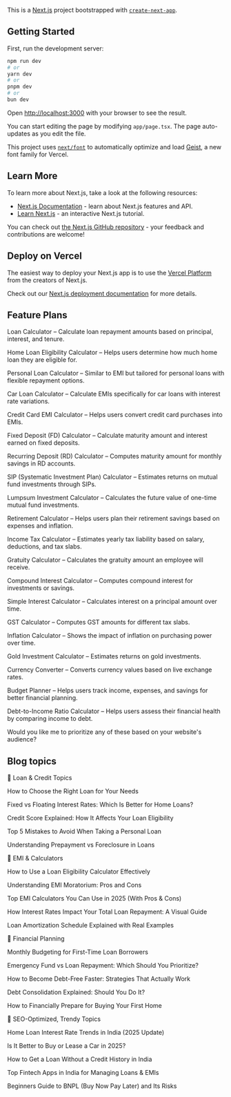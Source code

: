 This is a [Next.js](https://nextjs.org) project bootstrapped with [`create-next-app`](https://nextjs.org/docs/app/api-reference/cli/create-next-app).

## Getting Started

First, run the development server:

```bash
npm run dev
# or
yarn dev
# or
pnpm dev
# or
bun dev
```

Open [http://localhost:3000](http://localhost:3000) with your browser to see the result.

You can start editing the page by modifying `app/page.tsx`. The page auto-updates as you edit the file.

This project uses [`next/font`](https://nextjs.org/docs/app/building-your-application/optimizing/fonts) to automatically optimize and load [Geist](https://vercel.com/font), a new font family for Vercel.

## Learn More

To learn more about Next.js, take a look at the following resources:

- [Next.js Documentation](https://nextjs.org/docs) - learn about Next.js features and API.
- [Learn Next.js](https://nextjs.org/learn) - an interactive Next.js tutorial.

You can check out [the Next.js GitHub repository](https://github.com/vercel/next.js) - your feedback and contributions are welcome!

## Deploy on Vercel

The easiest way to deploy your Next.js app is to use the [Vercel Platform](https://vercel.com/new?utm_medium=default-template&filter=next.js&utm_source=create-next-app&utm_campaign=create-next-app-readme) from the creators of Next.js.

Check out our [Next.js deployment documentation](https://nextjs.org/docs/app/building-your-application/deploying) for more details.


## Feature Plans

Loan Calculator – Calculate loan repayment amounts based on principal, interest, and tenure.

Home Loan Eligibility Calculator – Helps users determine how much home loan they are eligible for.

Personal Loan Calculator – Similar to EMI but tailored for personal loans with flexible repayment options.

Car Loan Calculator – Calculate EMIs specifically for car loans with interest rate variations.

Credit Card EMI Calculator – Helps users convert credit card purchases into EMIs.

Fixed Deposit (FD) Calculator – Calculate maturity amount and interest earned on fixed deposits.

Recurring Deposit (RD) Calculator – Computes maturity amount for monthly savings in RD accounts.

SIP (Systematic Investment Plan) Calculator – Estimates returns on mutual fund investments through SIPs.

Lumpsum Investment Calculator – Calculates the future value of one-time mutual fund investments.

Retirement Calculator – Helps users plan their retirement savings based on expenses and inflation.

Income Tax Calculator – Estimates yearly tax liability based on salary, deductions, and tax slabs.

Gratuity Calculator – Calculates the gratuity amount an employee will receive.

Compound Interest Calculator – Computes compound interest for investments or savings.

Simple Interest Calculator – Calculates interest on a principal amount over time.

GST Calculator – Computes GST amounts for different tax slabs.

Inflation Calculator – Shows the impact of inflation on purchasing power over time.

Gold Investment Calculator – Estimates returns on gold investments.

Currency Converter – Converts currency values based on live exchange rates.

Budget Planner – Helps users track income, expenses, and savings for better financial planning.

Debt-to-Income Ratio Calculator – Helps users assess their financial health by comparing income to debt.

Would you like me to prioritize any of these based on your website's audience?

## Blog topics
📌 Loan & Credit Topics

How to Choose the Right Loan for Your Needs

Fixed vs Floating Interest Rates: Which Is Better for Home Loans?

Credit Score Explained: How It Affects Your Loan Eligibility

Top 5 Mistakes to Avoid When Taking a Personal Loan

Understanding Prepayment vs Foreclosure in Loans

📌 EMI & Calculators

How to Use a Loan Eligibility Calculator Effectively

Understanding EMI Moratorium: Pros and Cons

Top EMI Calculators You Can Use in 2025 (With Pros & Cons)

How Interest Rates Impact Your Total Loan Repayment: A Visual Guide

Loan Amortization Schedule Explained with Real Examples

📌 Financial Planning

Monthly Budgeting for First-Time Loan Borrowers

Emergency Fund vs Loan Repayment: Which Should You Prioritize?

How to Become Debt-Free Faster: Strategies That Actually Work

Debt Consolidation Explained: Should You Do It?

How to Financially Prepare for Buying Your First Home

📌 SEO-Optimized, Trendy Topics

Home Loan Interest Rate Trends in India (2025 Update)

Is It Better to Buy or Lease a Car in 2025?

How to Get a Loan Without a Credit History in India

Top Fintech Apps in India for Managing Loans & EMIs

Beginners Guide to BNPL (Buy Now Pay Later) and Its Risks